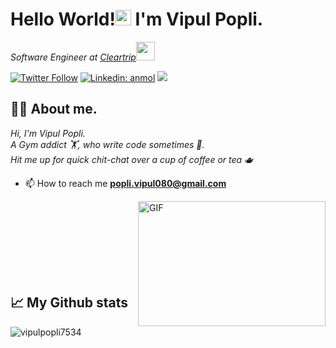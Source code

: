 <h1>Hello World!<img src="https://media.giphy.com/media/hvRJCLFzcasrR4ia7z/giphy.gif" width="25px">  I'm Vipul Popli.</h1>
<p><em>Software Engineer at <a href="https://www.cleartrip.com/flights">Cleartrip</a><img src="https://media.giphy.com/media/WUlplcMpOCEmTGBtBW/giphy.gif" width="30"> 
</em></p>

[![Twitter Follow](https://img.shields.io/twitter/follow/popli_vipul?label=Follow)](https://twitter.com/popli_vipul)
[![Linkedin: anmol](https://img.shields.io/badge/-vipul-blue?style=flat-square&logo=Linkedin&logoColor=white&link=https://www.linkedin.com/in/vipul-popli-74341717b/)](https://www.linkedin.com/in/vipul-popli-74341717b/)
![](https://visitor-badge.glitch.me/badge?page_id=vipulpopli7534.vipulpopli7534)

<h2 align="left" >👨‍💻 About me.</h2>
<em align="left">Hi, I'm Vipul Popli.
</br>
A Gym addict 🏋️, who write code sometimes 📄.
</br>
Hit me up for quick chit-chat over a cup of coffee or tea 🫖
</em>

- 📫 How to reach me **popli.vipul080@gmail.com**
<img align="right" alt="GIF" src="https://miro.medium.com/max/1360/0*7Q3yvSIv_t0ioJ-Z.gif" width="300" height="200" />
</br>
</br>
</br>
</br>
</br>
</br>
</br>
<h2>📈 My Github stats</h2>
<p align="left"> <img src="https://github-readme-stats.vercel.app/api?username=vipulpopli7534&show_icons=true&theme=gotham" alt="vipulpopli7534" />
  
  
